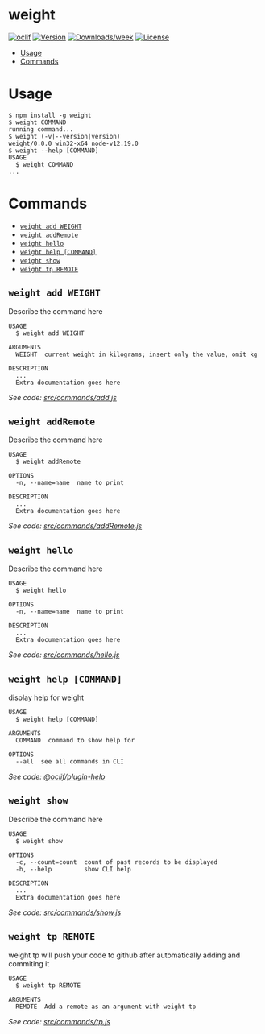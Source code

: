weight
======



[![oclif](https://img.shields.io/badge/cli-oclif-brightgreen.svg)](https://oclif.io)
[![Version](https://img.shields.io/npm/v/weight.svg)](https://npmjs.org/package/weight)
[![Downloads/week](https://img.shields.io/npm/dw/weight.svg)](https://npmjs.org/package/weight)
[![License](https://img.shields.io/npm/l/weight.svg)](https://github.com/weight/weight/blob/master/package.json)

<!-- toc -->
* [Usage](#usage)
* [Commands](#commands)
<!-- tocstop -->
# Usage
<!-- usage -->
```sh-session
$ npm install -g weight
$ weight COMMAND
running command...
$ weight (-v|--version|version)
weight/0.0.0 win32-x64 node-v12.19.0
$ weight --help [COMMAND]
USAGE
  $ weight COMMAND
...
```
<!-- usagestop -->
# Commands
<!-- commands -->
* [`weight add WEIGHT`](#weight-add-weight)
* [`weight addRemote`](#weight-addremote)
* [`weight hello`](#weight-hello)
* [`weight help [COMMAND]`](#weight-help-command)
* [`weight show`](#weight-show)
* [`weight tp REMOTE`](#weight-tp-remote)

## `weight add WEIGHT`

Describe the command here

```
USAGE
  $ weight add WEIGHT

ARGUMENTS
  WEIGHT  current weight in kilograms; insert only the value, omit kg

DESCRIPTION
  ...
  Extra documentation goes here
```

_See code: [src/commands/add.js](https://github.com/weight/weight/blob/v0.0.0/src/commands/add.js)_

## `weight addRemote`

Describe the command here

```
USAGE
  $ weight addRemote

OPTIONS
  -n, --name=name  name to print

DESCRIPTION
  ...
  Extra documentation goes here
```

_See code: [src/commands/addRemote.js](https://github.com/weight/weight/blob/v0.0.0/src/commands/addRemote.js)_

## `weight hello`

Describe the command here

```
USAGE
  $ weight hello

OPTIONS
  -n, --name=name  name to print

DESCRIPTION
  ...
  Extra documentation goes here
```

_See code: [src/commands/hello.js](https://github.com/weight/weight/blob/v0.0.0/src/commands/hello.js)_

## `weight help [COMMAND]`

display help for weight

```
USAGE
  $ weight help [COMMAND]

ARGUMENTS
  COMMAND  command to show help for

OPTIONS
  --all  see all commands in CLI
```

_See code: [@oclif/plugin-help](https://github.com/oclif/plugin-help/blob/v3.2.1/src/commands/help.ts)_

## `weight show`

Describe the command here

```
USAGE
  $ weight show

OPTIONS
  -c, --count=count  count of past records to be displayed
  -h, --help         show CLI help

DESCRIPTION
  ...
  Extra documentation goes here
```

_See code: [src/commands/show.js](https://github.com/weight/weight/blob/v0.0.0/src/commands/show.js)_

## `weight tp REMOTE`

weight tp will push your code to github after automatically adding and commiting it

```
USAGE
  $ weight tp REMOTE

ARGUMENTS
  REMOTE  Add a remote as an argument with weight tp
```

_See code: [src/commands/tp.js](https://github.com/weight/weight/blob/v0.0.0/src/commands/tp.js)_
<!-- commandsstop -->
